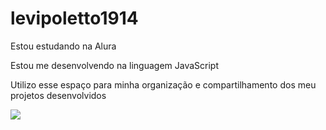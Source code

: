 # levipoletto1914

Estou estudando na Alura

Estou me desenvolvendo na linguagem JavaScript

Utilizo esse espaço para minha organização e compartilhamento dos meu projetos desenvolvidos

![](https://media.tenor.com/PKKCAakpBZIAAAAM/neyney-neymar.gif)
